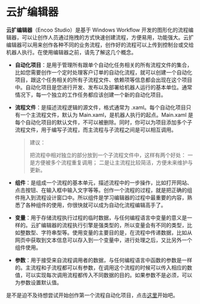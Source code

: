 # 云扩编辑器

**云扩编辑器**（Encoo Studio）是基于 Windows Workflow 开发的图形化的流程编辑器，可以让创作人员通过拖拽的方式快速创建流程，方便易用，功能强大。云扩编辑器可以用来创作各种不同的业务流程，创作好的流程可以上传到控制台或交给机器人执行。在使用编辑器之前，请先了解这几个概念。

* **自动化项目**：是用于管理所有跟单个自动化任务相关的所有流程文件的集合，比如您需要创作一个定时处理客户订单的自动化流程，就可以创建一个自动化项目，跟这个任务相关的所有子流程文件、依赖项等信息都会出现在这个项目中。自动化项目是您进行开发、发布以及部署给机器人运行的基本单位。通常情况下，每一个独立的工作任务都应该创建一个新的自动化项目。

* **流程文件**：是描述流程逻辑的源文件，格式通常为 .xaml。每个自动化项目只有一个主流程文件，默认为 Main.xaml，是机器人执行的起点。Main.xaml 是每个自动化项目的默认文件，不可以被删除。同时，你可以为项目添加多个子流程文件，用于编写子流程，而主流程与子流程之间是可以相互调用。

  >建议： 
  > 
  >把流程中相对独立的部分放到一个子流程文件中，这样有两个好处：
  >一是方便被多个流程重复调用；
  >二是让主流程比较简洁，方便未来维护与更新。 

* **组件**：是组成一个流程的基本单元，描述流程中的一步操作，比如打开网站、点击按钮、在输入框中输入文字等等。创作一个流程的过程，就是把正确的组件拖入到流程设计窗口中。所以组件是学习编辑器的过程中最重要的内容，熟悉了各种组件的使用，你很快就可以成为自动化流程编辑高手了。

* **变量**：用于存储流程执行过程的临时数据，与任何编程语言中变量的意义是一样的。云扩编辑器的流程执行引擎是强类型的，所以变量会有不同的类型，比如整数型、字符串型等。使用变量的主要目的是，在流程中传递数据，比如从网页中获取到文本信息可以存入到一个变量中，进行处理之后，又比另外一个组件使用。

* **参数**：用于接受来自流程调用者的数据，与任何编程语言中函数的参数是一样的。主流程和子流程都可以有参数，在调用这个流程的时候可以传入相应的数值，可以实现每次调用流程都传入不同数据的目的。如果参数不是必须，可以为参数设置默认值。

是不是迫不及待想尝试开始创作第一个流程自动化项目，点击[这里](../AutomationProjects/CreateProject.md)开始吧。
